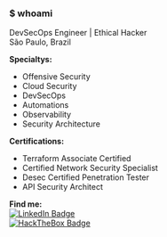 ### $ whoami
DevSecOps Engineer | Ethical Hacker<br>
São Paulo, Brazil

**Specialtys:**
- Offensive Security
- Cloud Security
- DevSecOps
- Automations
- Observability
- Security Architecture

**Certifications:**
- Terraform Associate Certified
- Certified Network Security Specialist
- Desec Certified Penetration Tester
- API Security Architect

**Find me:**<br>
[![LinkedIn Badge](https://img.shields.io/badge/-Pietro%20Nardi%20Dell'Amore-blue?style=flat-square&logo=Linkedin&link=https://www.linkedin.com/in/pietro-n-4a588b119/)](https://www.linkedin.com/in/pietro-n-4a588b119/)<br>
[![HackTheBox Badge](https://www.hackthebox.eu/badge/image/73184)](https://app.hackthebox.eu/profile/73184)
